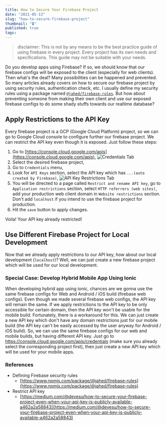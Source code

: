```yaml
---
title: How to Secure Your Firebase Project
date: "2021-05-13"
slug: "how-to-secure-firebase-project"
thumbnail: "🔒"
published: true
tags:
---
```


> disclaimer: This is not by any means to be the best practice guide of using firebase in every project. Every project has its own needs and specifications. This guide may not be suitable with your needs.

Do you develop apps using Firebase? If so, we should know that our firebase configs will be exposed to the client (especially for web clients). Then what's the deal? Many possibilities can be happened and prevented. So many articles already covers on how to secure our firebase project by using security rules, authentication check, etc. I usually define my security rules using a package named [`@jahed/firebase-rules`](https://www.npmjs.com/package/@jahed/firebase-rules). But how about preventing someone from making their own client and use our exposed firebase configs to do some shady stuffs towards our realtime database?

## Apply Restrictions to the API Key

Every firebase project is a GCP (Google Cloud Platform) project, so we can go to Google Cloud console to configure further our firebase project. We can restrict the API key even though it is exposed. Just follow these steps:

1. Go to [https://console.cloud.google.com/apis](https://console.cloud.google.com/apis),
  ![Credentials Tab](https://sznm.dev/images/2021-05-13-how-to-secure-firebase-project/GCP-01.png)
2. Select the desired firebase project,
3. Go to `Credentials` menu,
4. Look for `API Keys` section, select the API key which has `...(auto created by Firebase)`,
  ![API Key Restrictions Tab](https://sznm.dev/images/2021-05-13-how-to-secure-firebase-project/GCP-02.png)
5. You will be directed to a page called `Restrict and rename API key`, go to `Application restrictions` section, select `HTTP referrers (web sites)`, add your production web client domain in `Website restrictions` section. Don't add `localhost` if you intend to use the firebase project for production.
6. Hit the `save` button to apply changes.

Voila! Your API key already restricted!

## Use Different Firebase Project for Local Development

Now that we already apply restrictions to our API key, how about our local development (`localhost`)? Well, we can just create a new firebase project which will be used for our local development.

### Special Case: Develop Hybrid Mobile App Using Ionic

When developing hybrid app using ionic, chances are we gonna use the same firebase configs for Web and Android / iOS build (firebase web configs). Even though we made several firebase web configs, the API key will remain the same. If we apply restrictions to the API key to be only accessible for certain domain, then the API key won't be usable for the mobile build. Fortunately, there is a workaround for this. We can just create a new API key which don't have any domain restrictions just for our mobile build (the API key can't be easily accessed by the user anyway for Android / iOS build). So, we can use the same firebase configs for our web and mobile builds, but having different API key. Just go to https://console.cloud.google.com/apis/credentials (make sure you already select the corresponding project first), then just create a new API key which will be used for your mobile apps.

### References

- Defining Firebase security rules
  - [https://www.npmjs.com/package/@jahed/firebase-rules](https://www.npmjs.com/package/@jahed/firebase-rules)
- Restrict API key
  - [https://medium.com/@devesu/how-to-secure-your-firebase-project-even-when-your-api-key-is-publicly-available-a462a2a58843](https://medium.com/@devesu/how-to-secure-your-firebase-project-even-when-your-api-key-is-publicly-available-a462a2a58843)
